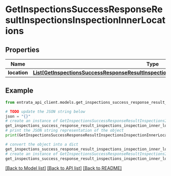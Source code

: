 # GetInspectionsSuccessResponseResultInspectionsInspectionInnerLocations


## Properties

Name | Type | Description | Notes
------------ | ------------- | ------------- | -------------
**location** | [**List[GetInspectionsSuccessResponseResultInspectionsInspectionInnerLocationsLocationInner]**](GetInspectionsSuccessResponseResultInspectionsInspectionInnerLocationsLocationInner.md) |  | 

## Example

```python
from entrata_api_client.models.get_inspections_success_response_result_inspections_inspection_inner_locations import GetInspectionsSuccessResponseResultInspectionsInspectionInnerLocations

# TODO update the JSON string below
json = "{}"
# create an instance of GetInspectionsSuccessResponseResultInspectionsInspectionInnerLocations from a JSON string
get_inspections_success_response_result_inspections_inspection_inner_locations_instance = GetInspectionsSuccessResponseResultInspectionsInspectionInnerLocations.from_json(json)
# print the JSON string representation of the object
print(GetInspectionsSuccessResponseResultInspectionsInspectionInnerLocations.to_json())

# convert the object into a dict
get_inspections_success_response_result_inspections_inspection_inner_locations_dict = get_inspections_success_response_result_inspections_inspection_inner_locations_instance.to_dict()
# create an instance of GetInspectionsSuccessResponseResultInspectionsInspectionInnerLocations from a dict
get_inspections_success_response_result_inspections_inspection_inner_locations_from_dict = GetInspectionsSuccessResponseResultInspectionsInspectionInnerLocations.from_dict(get_inspections_success_response_result_inspections_inspection_inner_locations_dict)
```
[[Back to Model list]](../README.md#documentation-for-models) [[Back to API list]](../README.md#documentation-for-api-endpoints) [[Back to README]](../README.md)


